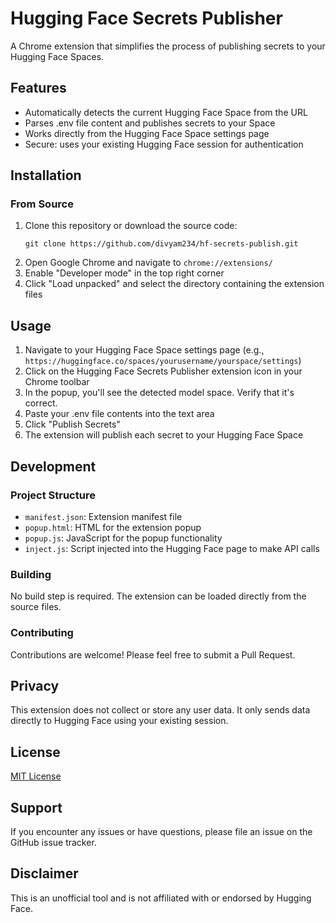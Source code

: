 # Hugging Face Secrets Publisher

A Chrome extension that simplifies the process of publishing secrets to your Hugging Face Spaces.

## Features

- Automatically detects the current Hugging Face Space from the URL
- Parses .env file content and publishes secrets to your Space
- Works directly from the Hugging Face Space settings page
- Secure: uses your existing Hugging Face session for authentication

## Installation

### From Source

1. Clone this repository or download the source code:
   ```
   git clone https://github.com/divyam234/hf-secrets-publish.git
   ```
2. Open Google Chrome and navigate to `chrome://extensions/`
3. Enable "Developer mode" in the top right corner
4. Click "Load unpacked" and select the directory containing the extension files

## Usage

1. Navigate to your Hugging Face Space settings page (e.g., `https://huggingface.co/spaces/yourusername/yourspace/settings`)
2. Click on the Hugging Face Secrets Publisher extension icon in your Chrome toolbar
3. In the popup, you'll see the detected model space. Verify that it's correct.
4. Paste your .env file contents into the text area
5. Click "Publish Secrets"
6. The extension will publish each secret to your Hugging Face Space

## Development

### Project Structure

- `manifest.json`: Extension manifest file
- `popup.html`: HTML for the extension popup
- `popup.js`: JavaScript for the popup functionality
- `inject.js`: Script injected into the Hugging Face page to make API calls

### Building

No build step is required. The extension can be loaded directly from the source files.

### Contributing

Contributions are welcome! Please feel free to submit a Pull Request.

## Privacy

This extension does not collect or store any user data. It only sends data directly to Hugging Face using your existing session.

## License

[MIT License](LICENSE)

## Support

If you encounter any issues or have questions, please file an issue on the GitHub issue tracker.

## Disclaimer

This is an unofficial tool and is not affiliated with or endorsed by Hugging Face.
